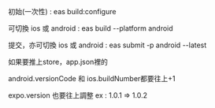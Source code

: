 初始(一次性) : eas build:configure

可切換 ios 或 android : eas build --platform android

提交，亦可切換 ios 或 android : eas submit -p android --latest 

如果要推上store，app.json裡的

android.versionCode 和 ios.buildNumber都要往上+1

expo.version 也要往上調整 ex : 1.0.1 => 1.0.2 
